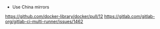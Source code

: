 - Use China mirrors

https://github.com/docker-library/docker/pull/12
https://gitlab.com/gitlab-org/gitlab-ci-multi-runner/issues/1462
